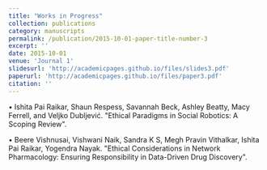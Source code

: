 ```yaml
---
title: "Works in Progress"
collection: publications
category: manuscripts
permalink: /publication/2015-10-01-paper-title-number-3
excerpt: ''
date: 2015-10-01
venue: 'Journal 1'
slidesurl: 'http://academicpages.github.io/files/slides3.pdf'
paperurl: 'http://academicpages.github.io/files/paper3.pdf'
citation: ''
---
```


•	Ishita Pai Raikar, Shaun Respess, Savannah Beck, Ashley Beatty, Macy Ferrell, and Veljko Dubljević. "Ethical Paradigms in Social Robotics: A Scoping Review". 

•	Beere Vishnusai, Vishwani Naik, Sandra K S, Megh Pravin Vithalkar, Ishita Pai Raikar, Yogendra Nayak. "Ethical Considerations in Network Pharmacology: Ensuring Responsibility in Data-Driven Drug Discovery". 